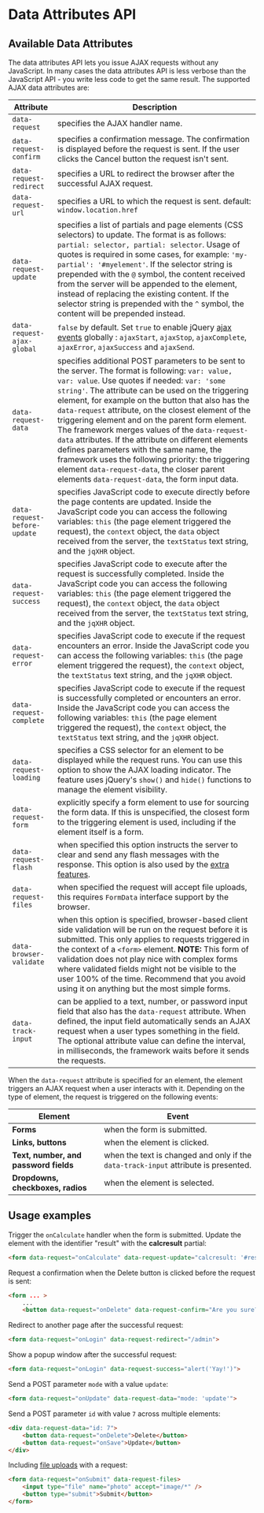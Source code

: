 # Data Attributes API

## Available Data Attributes

The data attributes API lets you issue AJAX requests without any JavaScript. In many cases the data attributes API is less verbose than the JavaScript API - you write less code to get the same result. The supported AJAX data attributes are:

Attribute | Description
------------- | -------------
`data-request` | specifies the AJAX handler name.
`data-request-confirm` | specifies a confirmation message. The confirmation is displayed before the request is sent. If the user clicks the Cancel button the request isn't sent.
`data-request-redirect` | specifies a URL to redirect the browser after the successful AJAX request.
`data-request-url` | specifies a URL to which the request is sent. default: `window.location.href`
`data-request-update` | specifies a list of partials and page elements (CSS selectors) to update. The format is as follows: `partial: selector, partial: selector`. Usage of quotes is required in some cases, for example: `'my-partial': '#myelement'`. If the selector string is prepended with the `@` symbol, the content received from the server will be appended to the element, instead of replacing the existing content. If the selector string is prepended with the `^` symbol, the content will be prepended instead.
`data-request-ajax-global` | `false` by default. Set `true` to enable jQuery [ajax events](https://api.jquery.com/category/ajax/global-ajax-event-handlers/) globally : `ajaxStart`, `ajaxStop`, `ajaxComplete`, `ajaxError`, `ajaxSuccess` and `ajaxSend`.
`data-request-data` | specifies additional POST parameters to be sent to the server. The format is following: `var: value, var: value`. Use quotes if needed: `var: 'some string'`. The attribute can be used on the triggering element, for example on the button that also has the `data-request` attribute, on the closest element of the triggering element and on the parent form element. The framework merges values of the `data-request-data` attributes. If the attribute on different elements defines parameters with the same name, the framework uses the following priority: the triggering element `data-request-data`, the closer parent elements `data-request-data`, the form input data.
`data-request-before-update` | specifies JavaScript code to execute directly before the page contents are updated. Inside the JavaScript code you can access the following variables: `this` (the page element triggered the request), the `context` object, the `data` object received from the server, the `textStatus` text string, and the `jqXHR` object.
`data-request-success` | specifies JavaScript code to execute after the request is successfully completed. Inside the JavaScript code you can access the following variables: `this` (the page element triggered the request), the `context` object, the `data` object received from the server, the `textStatus` text string, and the `jqXHR` object.
`data-request-error` | specifies JavaScript code to execute if the request encounters an error. Inside the JavaScript code you can access the following variables: `this` (the page element triggered the request), the `context` object, the `textStatus` text string, and the `jqXHR` object.
`data-request-complete` | specifies JavaScript code to execute if the request is successfully completed or encounters an error. Inside the JavaScript code you can access the following variables: `this` (the page element triggered the request), the `context` object, the `textStatus` text string, and the `jqXHR` object.
`data-request-loading` | specifies a CSS selector for an element to be displayed while the request runs. You can use this option to show the AJAX loading indicator. The feature uses jQuery's `show()` and `hide()` functions to manage the element visibility.
`data-request-form` | explicitly specify a form element to use for sourcing the form data. If this is unspecified, the closest form to the triggering element is used, including if the element itself is a form.
`data-request-flash` | when specified this option instructs the server to clear and send any flash messages with the response. This option is also used by the [extra features](./extras#ajax-flash).
`data-request-files` | when specified the request will accept file uploads, this requires `FormData` interface support by the browser.
`data-browser-validate` | when this option is specified, browser-based client side validation will be run on the request before it is submitted. This only applies to requests triggered in the context of a `<form>` element. **NOTE:** This form of validation does not play nice with complex forms where validated fields might not be visible to the user 100% of the time. Recommend that you avoid using it on anything but the most simple forms.
`data-track-input` | can be applied to a text, number, or password input field that also has the `data-request` attribute. When defined, the input field automatically sends an AJAX request when a user types something in the field. The optional attribute value can define the interval, in milliseconds, the framework waits before it sends the requests.

When the `data-request` attribute is specified for an element, the element triggers an AJAX request when a user interacts with it. Depending on the type of element, the request is triggered on the following events:

Element | Event
------------- | -------------
**Forms** | when the form is submitted.
**Links, buttons** | when the element is clicked.
**Text, number, and password fields** | when the text is changed and only if the `data-track-input` attribute is presented.
**Dropdowns, checkboxes, radios** | when the element is selected.

## Usage examples

Trigger the `onCalculate` handler when the form is submitted. Update the element with the identifier "result" with the **calcresult** partial:

```html
<form data-request="onCalculate" data-request-update="calcresult: '#result'">
```

Request a confirmation when the Delete button is clicked before the request is sent:

```html
<form ... >
    ...
    <button data-request="onDelete" data-request-confirm="Are you sure?">Delete</button>
```

Redirect to another page after the successful request:

```html
<form data-request="onLogin" data-request-redirect="/admin">
```

Show a popup window after the successful request:

```html
<form data-request="onLogin" data-request-success="alert('Yay!')">
```

Send a POST parameter `mode` with a value `update`:

```html
<form data-request="onUpdate" data-request-data="mode: 'update'">
```

Send a POST parameter `id` with value `7` across multiple elements:

```html
<div data-request-data="id: 7">
    <button data-request="onDelete">Delete</button>
    <button data-request="onSave">Update</button>
</div>
```

Including [file uploads](../services/request-input#files) with a request:

```html
<form data-request="onSubmit" data-request-files>
    <input type="file" name="photo" accept="image/*" />
    <button type="submit">Submit</button>
</form>
```
